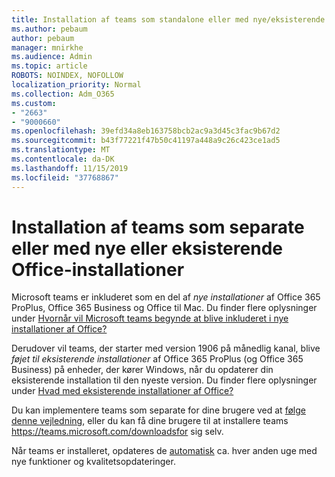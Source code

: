 ```yaml
---
title: Installation af teams som standalone eller med nye/eksisterende Office-installationer
ms.author: pebaum
author: pebaum
manager: mnirkhe
ms.audience: Admin
ms.topic: article
ROBOTS: NOINDEX, NOFOLLOW
localization_priority: Normal
ms.collection: Adm_O365
ms.custom:
- "2663"
- "9000660"
ms.openlocfilehash: 39efd34a8eb163758bcb2ac9a3d45c3fac9b67d2
ms.sourcegitcommit: b43f77221f47b50c41197a448a9c26c423ce1ad5
ms.translationtype: MT
ms.contentlocale: da-DK
ms.lasthandoff: 11/15/2019
ms.locfileid: "37768867"
---
```

# <a name="installing-teams-as-standalone-or-with-new-or-existing-office-installations"></a>Installation af teams som separate eller med nye eller eksisterende Office-installationer

Microsoft teams er inkluderet som en del af *nye installationer* af Office 365 ProPlus, Office 365 Business og Office til Mac. Du finder flere oplysninger under [Hvornår vil Microsoft teams begynde at blive inkluderet i nye installationer af Office?](https://docs.microsoft.com/deployoffice/teams-install#when-will-microsoft-teams-start-being-included-with-new-installations-of-office-365-proplus)

Derudover vil teams, der starter med version 1906 på månedlig kanal, blive *føjet til eksisterende installationer* af Office 365 ProPlus (og Office 365 Business) på enheder, der kører Windows, når du opdaterer din eksisterende installation til den nyeste version. Du finder flere oplysninger under [Hvad med eksisterende installationer af Office?](https://docs.microsoft.com/deployoffice/teams-install#what-about-existing-installations-of-office-365-proplus)

Du kan implementere teams som separate for dine brugere ved at [følge denne vejledning](https://docs.microsoft.com/MicrosoftTeams/msi-deployment), eller du kan få dine brugere til at installere teams https://teams.microsoft.com/downloadsfor sig selv.

Når teams er installeret, opdateres de [automatisk](https://docs.microsoft.com/deployoffice/teams-install#feature-and-quality-updates-for-microsoft-teams) ca. hver anden uge med nye funktioner og kvalitetsopdateringer. 

